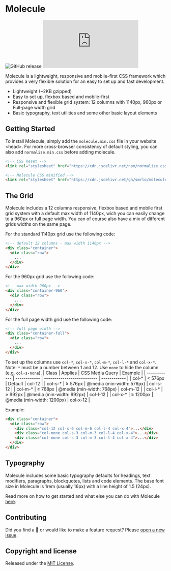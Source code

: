 # Molecule
![GitHub release](https://img.shields.io/github/release/smrlo/molecule.svg)
![CSS gzip size](https://img.badgesize.io/smrlo/molecule/master/molecule.min.css?compression=gzip&label=CSS+gzip+size&style=flat)

Molecule is a lightweight, responsive and mobile-first CSS framework which provides a very flexible solution for an easy to set up and fast development.

- Lightweight (~2KB gzipped)
- Easy to set up, flexbox based and mobile-first
- Responsive and flexible grid system: 12 columns with 1140px, 960px or Full-page width grid
- Basic typography, text utilities and some other basic layout elements



## Getting Started
To install Molecule, simply add the `molecule.min.css` file in your website &lt;head&gt;. For more cross-browser consistency of default styling, you can also add `normalize.min.css` before adding molecule.

```html
<!-- CSS Reset -->
<link rel="stylesheet" href="https://cdn.jsdelivr.net/npm/normalize.css@8.0.1/normalize.min.css">

<!-- Molecule CSS minified -->
<link rel="stylesheet" href="https://cdn.jsdelivr.net/gh/smrlo/molecule@2.1/molecule.min.css">
```



## The Grid
Molecule includes a 12 columns responsive, flexbox based and mobile first grid system with a default max width of 1140px, wich you can easily change to a 960px or full page width. You can of course also have a mix of different grids widths on the same page.

For the standard 1140px grid use the following code:
```html
<!-- default 12 columns - max width 1140px -->
<div class="container">
  <div class="row">
    ...
  </div>
</div>
```

For the 960px grid use the following code:
```html
<!-- max width 960px -->
<div class="container-960">
  <div class="row">
    ...
  </div>
</div>
```

For the full page width grid use the following code:
```html
<!-- full page width -->
<div class="container-full">
  <div class="row">
    ...
  </div>
</div>
```

To set up the columns use `col-*`, `col-s-*`, `col-m-*`, `col-l-*` and `col-x-*`. Note: `*` must be a number between 1 and 12. Use `none` to hide the column (e.g. `col-s-none`).
| Class        | Applies      | CSS Media Query            | Example      |
| ------------ | ------------ | -------------------------- | ------------ |
| col-*        | < 576px      | Default                    | col-12       |
| col-s-*      | ≥ 576px      | @media (min-width: 576px)  | col-s-12     |
| col-m-*      | ≥ 768px      | @media (min-width: 768px)  | col-m-12     |
| col-l-*      | ≥ 992px      | @media (min-width: 992px)  | col-l-12     |
| col-x-*      | ≥ 1200px     | @media (min-width: 1200px) | col-x-12     |

Example:
```html
<div class="container">
  <div class="row">
    <div class="col-12 col-s-6 col-m-6 col-l-4 col-x-4">...</div>
    <div class="col-none col-s-3 col-m-3 col-l-4 col-x-4">...</div>
    <div class="col-none col-s-3 col-m-3 col-l-4 col-x-4">...</div>
  </div>
</div>
```


## Typography
Molecule includes some basic typography defaults for headings, text modifiers, paragraphs, blockquotes, lists and code elements. The base font size in Molecule is 1rem (usually 16px) with a line height of 1.5 (24px).

Read more on how to get started and what else you can do with Molecule [here](https://smrlo.github.io/molecule).



## Contributing
Did you find a &#x1f41e; or would like to make a feature request? Please [open a new issue](https://github.com/smrlo/molecule/issues).



## Copyright and license
Released under the [MIT License](https://github.com/smrlo/molecule/blob/master/LICENSE).
